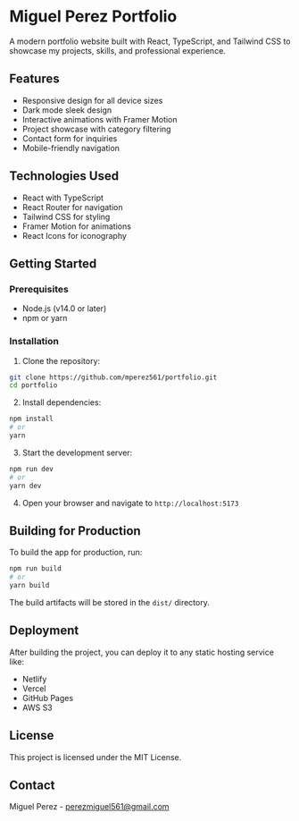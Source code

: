 # Miguel Perez Portfolio

A modern portfolio website built with React, TypeScript, and Tailwind CSS to showcase my projects, skills, and professional experience.

## Features

- Responsive design for all device sizes
- Dark mode sleek design
- Interactive animations with Framer Motion
- Project showcase with category filtering
- Contact form for inquiries
- Mobile-friendly navigation

## Technologies Used

- React with TypeScript
- React Router for navigation
- Tailwind CSS for styling
- Framer Motion for animations
- React Icons for iconography

## Getting Started

### Prerequisites

- Node.js (v14.0 or later)
- npm or yarn

### Installation

1. Clone the repository:
```bash
git clone https://github.com/mperez561/portfolio.git
cd portfolio
```

2. Install dependencies:
```bash
npm install
# or
yarn
```

3. Start the development server:
```bash
npm run dev
# or
yarn dev
```

4. Open your browser and navigate to `http://localhost:5173`

## Building for Production

To build the app for production, run:

```bash
npm run build
# or
yarn build
```

The build artifacts will be stored in the `dist/` directory.

## Deployment

After building the project, you can deploy it to any static hosting service like:
- Netlify
- Vercel
- GitHub Pages
- AWS S3

## License

This project is licensed under the MIT License.

## Contact

Miguel Perez - perezmiguel561@gmail.com

